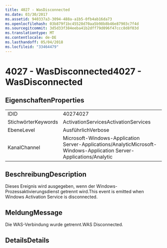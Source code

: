 ```yaml
---
title: 4027 - WasDisconnected
ms.date: 03/30/2017
ms.assetid: 940337a3-3094-488a-a1b5-0fb4ab16da73
ms.openlocfilehash: 03b879f1bc45528d70aa5b98b8b46e87903c7f4d
ms.sourcegitcommit: 3d5d33f384eeba41b2dff79d096f47ccc8d8f03d
ms.translationtype: MT
ms.contentlocale: de-DE
ms.lasthandoff: 05/04/2018
ms.locfileid: "33464479"
---
```

# <a name="4027---wasdisconnected"></a><span data-ttu-id="6e5b5-102">4027 - WasDisconnected</span><span class="sxs-lookup"><span data-stu-id="6e5b5-102">4027 - WasDisconnected</span></span>
## <a name="properties"></a><span data-ttu-id="6e5b5-103">Eigenschaften</span><span class="sxs-lookup"><span data-stu-id="6e5b5-103">Properties</span></span>  
  
|||  
|-|-|  
|<span data-ttu-id="6e5b5-104">ID</span><span class="sxs-lookup"><span data-stu-id="6e5b5-104">ID</span></span>|<span data-ttu-id="6e5b5-105">4027</span><span class="sxs-lookup"><span data-stu-id="6e5b5-105">4027</span></span>|  
|<span data-ttu-id="6e5b5-106">Stichwörter</span><span class="sxs-lookup"><span data-stu-id="6e5b5-106">Keywords</span></span>|<span data-ttu-id="6e5b5-107">ActivationServices</span><span class="sxs-lookup"><span data-stu-id="6e5b5-107">ActivationServices</span></span>|  
|<span data-ttu-id="6e5b5-108">Ebene</span><span class="sxs-lookup"><span data-stu-id="6e5b5-108">Level</span></span>|<span data-ttu-id="6e5b5-109">Ausführlich</span><span class="sxs-lookup"><span data-stu-id="6e5b5-109">Verbose</span></span>|  
|<span data-ttu-id="6e5b5-110">Kanal</span><span class="sxs-lookup"><span data-stu-id="6e5b5-110">Channel</span></span>|<span data-ttu-id="6e5b5-111">Microsoft-Windows-Application Server-Applications/Analytic</span><span class="sxs-lookup"><span data-stu-id="6e5b5-111">Microsoft-Windows-Application Server-Applications/Analytic</span></span>|  
  
## <a name="description"></a><span data-ttu-id="6e5b5-112">Beschreibung</span><span class="sxs-lookup"><span data-stu-id="6e5b5-112">Description</span></span>  
 <span data-ttu-id="6e5b5-113">Dieses Ereignis wird ausgegeben, wenn der Windows-Prozessaktivierungsdienst getrennt wird.</span><span class="sxs-lookup"><span data-stu-id="6e5b5-113">This event is emitted when Windows Activation Service is disconnected.</span></span>  
  
## <a name="message"></a><span data-ttu-id="6e5b5-114">Meldung</span><span class="sxs-lookup"><span data-stu-id="6e5b5-114">Message</span></span>  
 <span data-ttu-id="6e5b5-115">Die WAS-Verbindung wurde getrennt.</span><span class="sxs-lookup"><span data-stu-id="6e5b5-115">WAS Disconnected.</span></span>  
  
## <a name="details"></a><span data-ttu-id="6e5b5-116">Details</span><span class="sxs-lookup"><span data-stu-id="6e5b5-116">Details</span></span>
